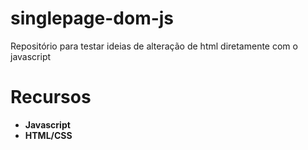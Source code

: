 # singlepage-dom-js
Repositório para testar ideias de alteração de html diretamente com o javascript
# Recursos
- **Javascript**
- **HTML/CSS**

